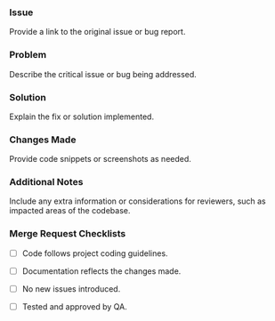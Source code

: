 ### Issue
Provide a link to the original issue or bug report.

### Problem
Describe the critical issue or bug being addressed.

### Solution
Explain the fix or solution implemented.

### Changes Made
Provide code snippets or screenshots as needed.

### Additional Notes
Include any extra information or considerations for reviewers, such as impacted areas of the codebase.

### Merge Request Checklists
- [ ] Code follows project coding guidelines.
- [ ] Documentation reflects the changes made.
- [ ] No new issues introduced.
- [ ] Tested and approved by QA.

